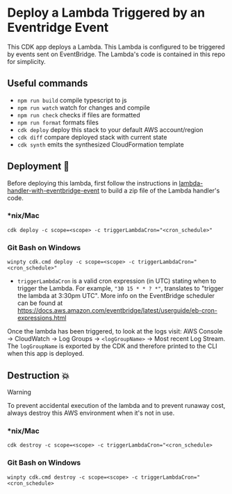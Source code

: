 # Deploy a Lambda Triggered by an Eventridge Event

This CDK app deploys a Lambda. This Lambda is configured to be triggered by events sent on EventBridge. The Lambda's code is contained in this repo for simplicity.

## Useful commands

- `npm run build` compile typescript to js
- `npm run watch` watch for changes and compile
- `npm run check` checks if files are formatted
- `npm run format` formats files
- `cdk deploy` deploy this stack to your default AWS account/region
- `cdk diff` compare deployed stack with current state
- `cdk synth` emits the synthesized CloudFormation template

## Deployment :rocket:

Before deploying this lambda, first follow the instructions in [lambda-handler-with-eventbridge-event](../lambda-handler-with-eventbridge-event/README.md) to build a zip file of the Lambda handler's code.

### \*nix/Mac

```console
cdk deploy -c scope=<scope> -c triggerLambdaCron="<cron_schedule>"
```

### Git Bash on Windows

```console
winpty cdk.cmd deploy -c scope=<scope> -c triggerLambdaCron="<cron_schedule>"
```

- `triggerLambdaCron` is a valid cron expression (in UTC) stating when to trigger the Lambda. For example, `"30 15 * * ? *"`, translates to "trigger the lambda at 3:30pm UTC". More info on the EventBridge scheduler can be found at https://docs.aws.amazon.com/eventbridge/latest/userguide/eb-cron-expressions.html

Once the lambda has been triggered, to look at the logs visit: AWS Console -> CloudWatch -> Log Groups -> `<logGroupName>` -> Most recent Log Stream. The `logGroupName` is exported by the CDK and therefore printed to the CLI when this app is deployed.

## Destruction :boom:

> [!WARNING]
> To prevent accidental execution of the lambda and to prevent runaway cost, always destroy this AWS environment when it's not in use.

### \*nix/Mac

```console
cdk destroy -c scope=<scope> -c triggerLambdaCron="<cron_schedule>
```

### Git Bash on Windows

```console
winpty cdk.cmd destroy -c scope=<scope> -c triggerLambdaCron="<cron_schedule>
```

